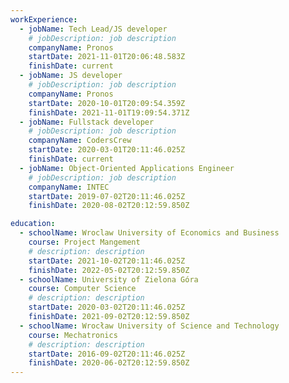 ```yaml
---
workExperience:
  - jobName: Tech Lead/JS developer
    # jobDescription: job description
    companyName: Pronos
    startDate: 2021-11-01T20:06:48.583Z
    finishDate: current
  - jobName: JS developer
    # jobDescription: job description
    companyName: Pronos
    startDate: 2020-10-01T20:09:54.359Z
    finishDate: 2021-11-01T19:09:54.371Z
  - jobName: Fullstack developer
    # jobDescription: job description
    companyName: CodersCrew
    startDate: 2020-03-01T20:11:46.025Z
    finishDate: current
  - jobName: Object-Oriented Applications Engineer
    # jobDescription: job description
    companyName: INTEC
    startDate: 2019-07-02T20:11:46.025Z
    finishDate: 2020-08-02T20:12:59.850Z

education:
  - schoolName: Wroclaw University of Economics and Business
    course: Project Mangement
    # description: description
    startDate: 2021-10-02T20:11:46.025Z
    finishDate: 2022-05-02T20:12:59.850Z
  - schoolName: University of Zielona Góra
    course: Computer Science
    # description: description
    startDate: 2020-03-02T20:11:46.025Z
    finishDate: 2021-09-02T20:12:59.850Z
  - schoolName: Wrocław University of Science and Technology
    course: Mechatronics
    # description: description
    startDate: 2016-09-02T20:11:46.025Z
    finishDate: 2020-06-02T20:12:59.850Z
---
```

